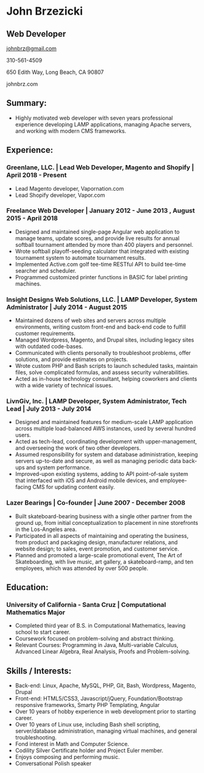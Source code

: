 John Brzezicki
==============

Web Developer
-------------

johnbrz@gmail.com

310-561-4509

650 Edith Way, Long Beach, CA 90807

johnbrz.com

Summary:
--------

-   Highly motivated web developer with seven years professional experience developing LAMP applications,
    managing Apache servers, and working with modern CMS frameworks.

Experience:
-----------

### Greenlane, LLC. \| Lead Web Developer, Magento and Shopify \| April 2018 - Present

-   Lead Magento developer, Vapornation.com
-   Lead Shopify developer, Vapor.com

### Freelance Web Developer \| January 2012 - June 2013 , August 2015 - April 2018

-   Designed and maintained single-page Angular web
    application to manage teams, update scores, and provide live results
    for annual softball tournament attended by more than 400 players
    and personnel.
-   Wrote softball playoff-seeding calculator that integrated with
    existing tournament system to automate tournament results.
-   Implemented Active.com golf tee-time RESTful API to build tee-time
    searcher and scheduler.
-   Programmed customized printer functions in BASIC for label printing machines.

### Insight Designs Web Solutions, LLC. \| LAMP Developer, System Administrator \| July 2014 - August 2015

- Maintained dozens of web sites and servers across multiple environments, writing custom front-end and back-end code to fulfill customer requirements.
- Managed Wordpress, Magento, and Drupal sites, including legacy sites with outdated code-bases.
- Communicated with clients personally to troubleshoot problems, offer solutions, and provide estimates on projects.
- Wrote custom PHP and Bash scripts to launch scheduled tasks, maintain files, solve complicated formulas, and assess security vulnerabilities.
- Acted as in-house technology consultant, helping coworkers and clients with a wide variety of technical issues.

### LivnGiv, Inc. \| LAMP Developer, System Administrator, Tech Lead \| July 2013 - July 2014

- Designed and maintained features for medium-scale LAMP application across multiple load-balanced AWS instances, used by several hundred users.
- Acted as tech-lead, coordinating development with upper-management, and overseeing the work of two other developers.
- Assumed responsibility for system and database administration, keeping servers up-to-date and secure, as well as managing periodic data back-ups and system performance.
- Improved-upon existing systems, adding to API point-of-sale system that interfaced with iOS and Android mobile devices, and employee-facing CMS for updating content easily.

### Lazer Bearings \| Co-founder \| June 2007 - December 2008

-   Built skateboard-bearing business with a single other partner from
    the ground up, from initial conceptualization to placement in nine
    storefronts in the Los-Angeles area.
-   Participated in all aspects of maintaining and operating the
    business, from product and packaging design, manufacturer relations,
    and website design; to sales, event promotion, and customer service.
-   Planned and promoted a large-scale promotional event, The Art of
    Skateboarding, with live music, art gallery, a skateboard-ramp, and
    ten employees, which was attended by over 500 people.

Education:
----------

### University of California - Santa Cruz \| Computational Mathematics Major

-   Completed third year of B.S. in Computational Mathematics, leaving
    school to start career.
-   Coursework focused on problem-solving and abstract thinking.
-   Relevant Courses: Programming in Java, Multi-variable Calculus,
    Advanced Linear Algebra, Real Analysis, Proofs and Problem-solving.

Skills / Interests:
-------------------

-   Back-end: Linux, Apache, MySQL, PHP, Git, Bash, Wordpress, Magento,
    Drupal
-   Front-end: HTML5/CSS3, Javascript/jQuery, Foundation/Bootstrap
    responsive frameworks, Smarty PHP Templating, Angular
-   Over 10 years of hobby experience in web development prior to starting
    career.
-   Over 10 years of Linux use, including Bash shell scripting,
    server/database administration, managing virtual machines, and
    general troubleshooting.
-   Fond interest in Math and Computer Science.
-   Codility Silver Certificate holder and Project Euler member.
-   Enjoys composing and performing music.
-   Conversational Polish speaker
